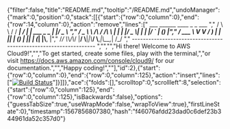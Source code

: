 {"filter":false,"title":"README.md","tooltip":"/README.md","undoManager":{"mark":0,"position":0,"stack":[[{"start":{"row":0,"column":0},"end":{"row":14,"column":0},"action":"remove","lines":["         ___        ______     ____ _                 _  ___  ","        / \\ \\      / / ___|   / ___| | ___  _   _  __| |/ _ \\ ","       / _ \\ \\ /\\ / /\\___ \\  | |   | |/ _ \\| | | |/ _` | (_) |","      / ___ \\ V  V /  ___) | | |___| | (_) | |_| | (_| |\\__, |","     /_/   \\_\\_/\\_/  |____/   \\____|_|\\___/ \\__,_|\\__,_|  /_/ "," ----------------------------------------------------------------- ","","","Hi there! Welcome to AWS Cloud9!","","To get started, create some files, play with the terminal,","or visit https://docs.aws.amazon.com/console/cloud9/ for our documentation.","","Happy coding!",""],"id":2},{"start":{"row":0,"column":0},"end":{"row":0,"column":125},"action":"insert","lines":["[![Build Status](https://travis-ci.org/fionnlavery/ecommerce.svg?branch=master)](https://travis-ci.org/fionnlavery/ecommerce)"]}]]},"ace":{"folds":[],"scrolltop":0,"scrollleft":8,"selection":{"start":{"row":0,"column":125},"end":{"row":0,"column":125},"isBackwards":false},"options":{"guessTabSize":true,"useWrapMode":false,"wrapToView":true},"firstLineState":0},"timestamp":1567856807380,"hash":"f46076afdd23dad0c6def23b344961da52c357d0"}